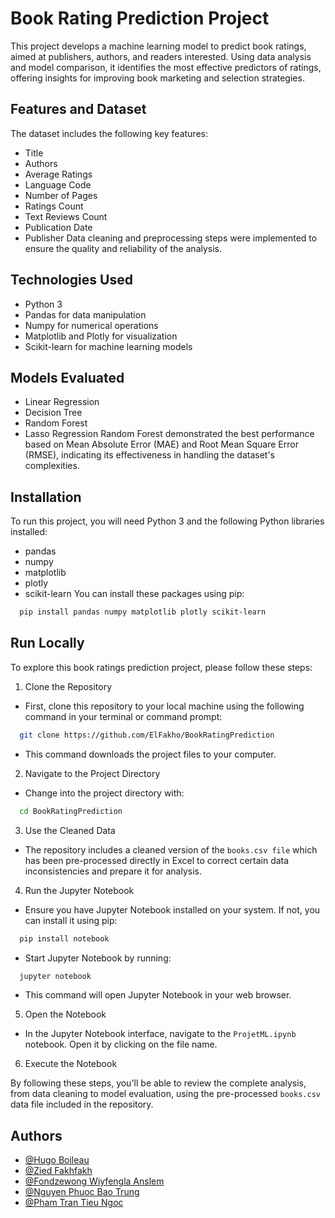 
# Book Rating Prediction Project

This project develops a machine learning model to predict book ratings, aimed at publishers, authors, and readers interested. Using data analysis and model comparison, it identifies the most effective predictors of ratings, offering insights for improving book marketing and selection strategies.




## Features and Dataset

The dataset includes the following key features:

- Title
- Authors
- Average Ratings
- Language Code
- Number of Pages
- Ratings Count
- Text Reviews Count
- Publication Date
- Publisher
Data cleaning and preprocessing steps were implemented to ensure the quality and reliability of the analysis.


## Technologies Used

- Python 3
- Pandas for data manipulation
- Numpy for numerical operations
- Matplotlib and Plotly for visualization
- Scikit-learn for machine learning models


## Models Evaluated

- Linear Regression
- Decision Tree
- Random Forest
- Lasso Regression
Random Forest demonstrated the best performance based on Mean Absolute Error (MAE) and Root Mean Square Error (RMSE), indicating its effectiveness in handling the dataset's complexities.


## Installation

To run this project, you will need Python 3 and the following Python libraries installed:
- pandas
- numpy
- matplotlib
- plotly
- scikit-learn
You can install these packages using pip:

```bash
  pip install pandas numpy matplotlib plotly scikit-learn
```
    
## Run Locally

To explore this book ratings prediction project, please follow these steps:

1. Clone the Repository
- First, clone this repository to your local machine using the following command in your terminal or command prompt:

```bash
  git clone https://github.com/ElFakho/BookRatingPrediction
```
- This command downloads the project files to your computer.

2. Navigate to the Project Directory
- Change into the project directory with:

```bash
  cd BookRatingPrediction
```

3. Use the Cleaned Data
- The repository includes a cleaned version of the `books.csv file` which has been pre-processed directly in Excel to correct certain data inconsistencies and prepare it for analysis.

4. Run the Jupyter Notebook
- Ensure you have Jupyter Notebook installed on your system. If not, you can install it using pip:

```bash
  pip install notebook
```
- Start Jupyter Notebook by running:

```bash
  jupyter notebook
```
- This command will open Jupyter Notebook in your web browser.

5. Open the Notebook
- In the Jupyter Notebook interface, navigate to the `ProjetML.ipynb` notebook. Open it by clicking on the file name.

6. Execute the Notebook

By following these steps, you'll be able to review the complete analysis, from data cleaning to model evaluation, using the pre-processed `books.csv` data file included in the repository.
## Authors

- [@Hugo Boileau](https://github.com/Hugo974)
- [@Zied Fakhfakh](https://github.com/ElFakho)
- [@Fondzewong Wiyfengla Anslem](https://github.com/fondzewong)
- [@Nguyen Phuoc Bao Trung](https://github.com/ngphuocbaotrung)
- [@Pham Tran Tieu Ngoc](https://github.com/PhamTranTieuNgoc)

